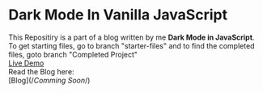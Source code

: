 # Dark Mode In Vanilla JavaScript
This Repositiry is a part of a blog written by me **Dark Mode in JavaScript**.
<br/>
    To get starting files, go to branch "starter-files" and to find the completed files, goto branch "Completed Project"
<br/>
[Live Demo](https://suparth-a-star-visualizer.netlify.app/)
<br/>
Read the Blog here:
<br/>
[Blog](/_Comming Soon_/)

